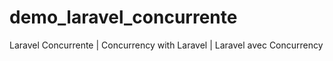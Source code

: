 # demo_laravel_concurrente
Laravel Concurrente | Concurrency with Laravel | Laravel avec Concurrency
